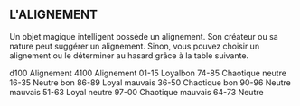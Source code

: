 ## L'ALIGNEMENT


Un objet magique intelligent possède un alignement. Son
créateur ou sa nature peut suggérer un alignement. Sinon,
vous pouvez choisir un alignement ou le déterminer au
hasard grâce à la table suivante.

d100 Alignement 4100 Alignement
01-15  Loyalbon 74-85  Chaotique neutre
16-35 Neutre bon 86-89 Loyal mauvais
36-50  Chaotique bon 90-96 Neutre mauvais
51-63 Loyal neutre 97-00  Chaotique mauvais
64-73 Neutre
